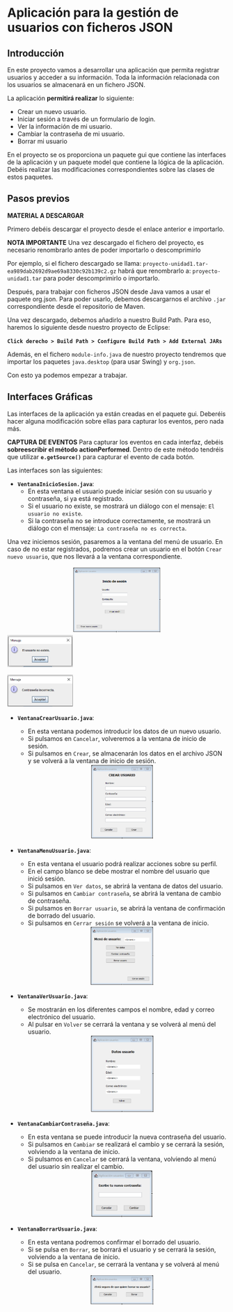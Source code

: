 # **Aplicación para la gestión de usuarios con ficheros JSON**
## **Introducción**
En este proyecto vamos a desarrollar una aplicación que permita registrar usuarios y acceder a su información. Toda la información relacionada con los usuarios se almacenará en un fichero JSON.

La aplicación **permitirá realizar** lo siguiente:

* Crear un nuevo usuario.
* Iniciar sesión a través de un formulario de login.
* Ver la información de mi usuario.
* Cambiar la contraseña de mi usuario.
* Borrar mi usuario

En el proyecto se os proporciona un paquete gui que contiene las interfaces de la aplicación y un paquete model que contiene la lógica de la aplicación. Debéis realizar las modificaciones correspondientes sobre las clases de estos paquetes.

## **Pasos previos**

**MATERIAL A DESCARGAR**

Primero debéis descargar el proyecto desde el enlace anterior e importarlo.

**NOTA IMPORTANTE**
Una vez descargado el fichero del proyecto, es necesario renombrarlo antes de poder importarlo o descomprimirlo

Por ejemplo, si el fichero descargado se llama: ``proyecto-unidad1.tar-ea989dab2692d9ae69a8330c92b139c2.gz`` habrá que renombrarlo a: ``proyecto-unidad1.tar`` para poder descomprimirlo o importarlo.

Después, para trabajar con ficheros JSON desde Java vamos a usar el paquete org.json. Para poder usarlo, debemos descargarnos el archivo ``.jar`` correspondiente desde el repositorio de Maven.

Una vez descargado, debemos añadirlo a nuestro Build Path. Para eso, haremos lo siguiente desde nuestro proyecto de Eclipse:

**``Click derecho > Build Path > Configure Build Path > Add External JARs ``**

Además, en el fichero ``module-info.java`` de nuestro proyecto tendremos que importar los paquetes ``java.desktop`` (para usar Swing) y ``org.json``.

Con esto ya podemos empezar a trabajar.

## **Interfaces Gráficas**
Las interfaces de la aplicación ya están creadas en el paquete gui. Deberéis hacer alguna modificación sobre ellas para capturar los eventos, pero nada más.

**CAPTURA DE EVENTOS**
Para capturar los eventos en cada interfaz, debéis **sobreescribir el método actionPerformed**. Dentro de este método tendréis que utilizar **``e.getSource()``** para capturar el evento de cada botón.

Las interfaces son las siguientes:

* **``VentanaInicioSesion.java``**:
    * En esta ventana el usuario puede iniciar sesión con su usuario y contraseña, si ya está registrado.
    * Si el usuario no existe, se mostrará un diálogo con el mensaje: ``El usuario no existe``.
    * Si la contraseña no se introduce correctamente, se mostrará un diálogo con el mensaje: ``La contraseña no es correcta``.

Una vez iniciemos sesión, pasaremos a la ventana del menú de usuario. En caso de no estar registrados, podremos crear un usuario en el botón ``Crear nuevo usuario``, que nos llevará a la ventana correspondiente.

<div align = center><img src="https://github.com/AlbaGonzalezPereira/dam_AD/blob/main/tarea201/img/descarga1.png" alt="Inicio de sesión" style = "width: 40%"></div>

<div align = left><img src="https://github.com/AlbaGonzalezPereira/dam_AD/blob/main/tarea201/img/descarga2.png" alt="usuario no existe" style = "width: 30%">

<img src="https://github.com/AlbaGonzalezPereira/dam_AD/blob/main/tarea201/img/descarga3.png" alt="contraseña incorrecta" style = "width: 30%"></div>


* **``VentanaCrearUsuario.java``**:

    * En esta ventana podemos introducir los datos de un nuevo usuario.
    * Si pulsamos en ``Cancelar``, volveremos a la ventana de inicio de sesión.
    * Si pulsamos en ``Crear``, se almacenarán los datos en el archivo JSON y se volverá a la ventana de inicio de sesión.

    <div align = center><img src="https://github.com/AlbaGonzalezPereira/dam_AD/blob/main/tarea201/img/descarga4.png" alt="crear usuario" style = "width: 30%"></div>

* **``VentanaMenuUsuario.java``**:

    * En esta ventana el usuario podrá realizar acciones sobre su perfil.
    * En el campo blanco se debe mostrar el nombre del usuario que inició sesión.
    * Si pulsamos en ``Ver datos``, se abrirá la ventana de datos del usuario.
    * Si pulsamos en ``Cambiar contraseña``, se abrirá la ventana de cambio de contraseña.
    * Si pulsamos en ``Borrar usuario``, se abrirá la ventana de confirmación de borrado del usuario.
    * Si pulsamos en ``Cerrar sesión`` se volverá a la ventana de inicio.


    <div align = center><img src="https://github.com/AlbaGonzalezPereira/dam_AD/blob/main/tarea201/img/descarga5.png" alt="menú usuario" style = "width: 30%"></div>

* **``VentanaVerUsuario.java``**:
    * Se mostrarán en los diferentes campos el nombre, edad y correo electrónico del usuario.
    * Al pulsar en ``Volver`` se cerrará la ventana y se volverá al menú del usuario.

    <div align = center><img src="https://github.com/AlbaGonzalezPereira/dam_AD/blob/main/tarea201/img/descarga6.png" alt="datos usuario" style = "width: 30%"></div>

* **``VentanaCambiarContraseña.java``**:
    * En esta ventana se puede introducir la nueva contraseña del usuario.
    * Si pulsamos en ``Cambiar`` se realizará el cambio y se cerrará la sesión, volviendo a la ventana de inicio.
    * Si pulsamos en ``Cancelar`` se cerrará la ventana, volviendo al menú del usuario sin realizar el cambio.

    <div align = center><img src="https://github.com/AlbaGonzalezPereira/dam_AD/blob/main/tarea201/img/descarga7.png" alt="cambiar contraseña" style = "width: 30%"></div>

* **``VentanaBorrarUsuario.java``**:
    * En esta ventana podremos confirmar el borrado del usuario.
    * Si se pulsa en ``Borrar``, se borrará el usuario y se cerrará la sesión, volviendo a la ventana de inicio.
    * Si se pulsa en ``Cancelar``, se cerrará la ventana y se volverá al menú del usuario.

    <div align = center><img src="https://github.com/AlbaGonzalezPereira/dam_AD/blob/main/tarea201/img/descarga8.png" alt="borrar usuario?" style = "width: 30%"></div>